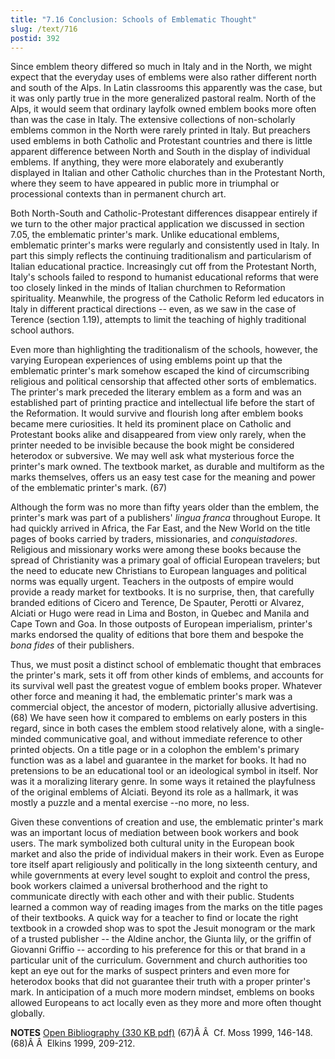 ```yaml
---
title: "7.16 Conclusion: Schools of Emblematic Thought"
slug: /text/716
postid: 392
---
```

Since emblem theory differed so much in Italy and in the North, we might expect that the everyday uses of emblems were also rather different north and south of the Alps. In Latin classrooms this apparently was the case, but it was only partly true in the more generalized pastoral realm. North of the Alps, it would seem that ordinary layfolk owned emblem books more often than was the case in Italy. The extensive collections of non-scholarly emblems common in the North were rarely printed in Italy. But preachers used emblems in both Catholic and Protestant countries and there is little apparent difference between North and South in the display of individual emblems. If anything, they were more elaborately and exuberantly displayed in Italian and other Catholic churches than in the Protestant North, where they seem to have appeared in public more in triumphal or processional contexts than in permanent church art.

Both North-South and Catholic-Protestant differences disappear entirely if we turn to the other major practical application we discussed in section 7.05, the emblematic printer's mark. Unlike educational emblems, emblematic printer's marks were regularly and consistently used in Italy. In part this simply reflects the continuing traditionalism and particularism of Italian educational practice. Increasingly cut off from the Protestant North, Italy's schools failed to respond to humanist educational reforms that were too closely linked in the minds of Italian churchmen to Reformation spirituality. Meanwhile, the progress of the Catholic Reform led educators in Italy in different practical directions -- even, as we saw in the case of Terence (section 1.19), attempts to limit the teaching of highly traditional school authors.

Even more than highlighting the traditionalism of the schools, however, the varying European experiences of using emblems point up that the emblematic printer's mark somehow escaped the kind of circumscribing religious and political censorship that affected other sorts of emblematics. The printer's mark preceded the literary emblem as a form and was an established part of printing practice and intellectual life before the start of the Reformation. It would survive and flourish long after emblem books became mere curiosities. It held its prominent place on Catholic and Protestant books alike and disappeared from view only rarely, when the printer needed to be invisible because the book might be considered heterodox or subversive. We may well ask what mysterious force the printer's mark owned. The textbook market, as durable and multiform as the marks themselves, offers us an easy test case for the meaning and power of the emblematic printer's mark. (67)

Although the form was no more than fifty years older than the emblem, the printer's mark was part of a publishers' <em>lingua franca</em> throughout Europe. It had quickly arrived in Africa, the Far East, and the New World on the title pages of books carried by traders, missionaries, and <em>conquistadores</em>. Religious and missionary works were among these books because the spread of Christianity was a primary goal of official European travelers; but the need to educate new Christians to European languages and political norms was equally urgent. Teachers in the outposts of empire would provide a ready market for textbooks. It is no surprise, then, that carefully branded editions of Cicero and Terence, De Spauter, Perotti or Alvarez, Alciati or Hugo were read in Lima and Boston, in Quebec and Manila and Cape Town and Goa. In those outposts of European imperialism, printer's marks endorsed the quality of editions that bore them and bespoke the <em>bona fides</em> of their publishers.

Thus, we must posit a distinct school of emblematic thought that embraces the printer's mark, sets it off from other kinds of emblems, and accounts for its survival well past the greatest vogue of emblem books proper. Whatever other force and meaning it had, the emblematic printer's mark was a commercial object, the ancestor of modern, pictorially allusive advertising. (68) We have seen how it compared to emblems on early posters in this regard, since in both cases the emblem stood relatively alone, with a single-minded communicative goal, and without immediate reference to other printed objects. On a title page or in a colophon the emblem's primary function was as a label and guarantee in the market for books. It had no pretensions to be an educational tool or an ideological symbol in itself. Nor was it a moralizing literary genre. In some ways it retained the playfulness of the original emblems of Alciati. Beyond its role as a hallmark, it was mostly a puzzle and a mental exercise --no more, no less.

Given these conventions of creation and use, the emblematic printer's mark was an important locus of mediation between book workers and book users. The mark symbolized both cultural unity in the European book market and also the pride of individual makers in their work. Even as Europe tore itself apart religiously and politically in the long sixteenth century, and while governments at every level sought to exploit and control the press, book workers claimed a universal brotherhood and the right to communicate directly with each other and with their public. Students learned a common way of reading images from the marks on the title pages of their textbooks. A quick way for a teacher to find or locate the right textbook in a crowded shop was to spot the Jesuit monogram or the mark of a trusted publisher -- the Aldine anchor, the Giunta lily, or the griffin of Giovanni Griffio -- according to his preference for this or that brand in a particular unit of the curriculum. Government and church authorities too kept an eye out for the marks of suspect printers and even more for heterodox books that did not guarantee their truth with a proper printer's mark. In anticipation of a much more modern mindset, emblems on books allowed Europeans to act locally even as they more and more often thought globally.

<strong>NOTES</strong>
<a href="http://www.humanismforsale.org/bibliography.pdf" target="new">Open Bibliography (330 KB pdf)</a>
(67)Â Â  Cf. Moss 1999, 146-148.
(68)Â Â  Elkins 1999, 209-212.
